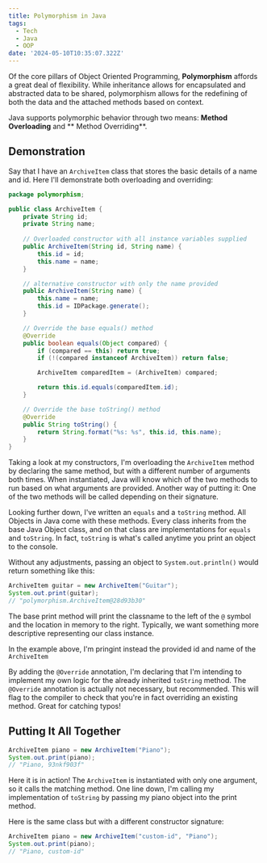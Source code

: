 ```yaml
---
title: Polymorphism in Java
tags:
  - Tech
  - Java
  - OOP
date: '2024-05-10T10:35:07.322Z'
---
```


Of the core pillars of Object Oriented Programming, **Polymorphism** affords a great deal of flexibility. While inheritance allows for encapsulated and abstracted data to be shared, polymorphism allows for the redefining of both the data and the attached methods based on context. 

Java supports polymorphic behavior through two means: **Method Overloading** and ** Method Overriding**.

## Demonstration

Say that I have an `ArchiveItem` class that stores the basic details of a name and id. Here I'll demonstrate both overloading and overriding:


```Java
package polymorphism;

public class ArchiveItem {
	private String id;
	private String name;
	
	// Overloaded constructor with all instance variables supplied
	public ArchiveItem(String id, String name) {
		this.id = id;
		this.name = name;
	}

	// alternative constructor with only the name provided
	public ArchiveItem(String name) {
		this.name = name;
		this.id = IDPackage.generate();
	}

	// Override the base equals() method
	@Override
	public boolean equals(Object compared) {
		if (compared == this) return true;
		if (!(compared instanceof ArchiveItem)) return false;

		ArchiveItem comparedItem = (ArchiveItem) compared;

		return this.id.equals(comparedItem.id);
	}

	// Override the base toString() method
	@Override
	public String toString() {
		return String.format("%s: %s", this.id, this.name);
	}
}

```

Taking a look at my constructors, I'm overloading the `ArchiveItem` method by declaring the same method, but with a different number of arguments both times. When instantiated, Java will know which of the two methods to run based on what arguments are provided. Another way of putting it: One of the two methods will be called depending on their signature.

Looking further down, I've written an `equals` and a `toString` method. All Objects in Java come with these methods. Every class inherits from the base Java Object class, and on that class are implementations for `equals` and `toString`. In fact, `toString` is what's called anytime you print an object to the console.

Without any adjustments, passing an object to `System.out.println()` would return something like this:

```Java
ArchiveItem guitar = new ArchiveItem("Guitar");
System.out.print(guitar);
// "polymorphism.ArchiveItem@28d93b30"
```

The base print method will print the classname to the left of the `@` symbol and the location in memory to the right. Typically, we want something more descriptive representing our class instance.

In the example above, I'm pringint instead the provided id and name of the `ArchiveItem`

By adding the `@Override` annotation, I'm declaring that I'm intending to implement my own logic for the already inherited `toString` method. The `@Override` annotation is actually not necessary, but recommended. This will flag to the compiler to check that you're in fact overriding an existing method. Great for catching typos!

## Putting It All Together

```Java
ArchiveItem piano = new ArchiveItem("Piano");
System.out.print(piano);
// "Piano, 93nkf903f"
```

Here it is in action! The `ArchiveItem` is instantiated with only one argument, so it calls the matching method. One line down, I'm calling my implementation of `toString` by passing my piano object into the print method.

Here is the same class but with a different constructor signature:


```Java
ArchiveItem piano = new ArchiveItem("custom-id", "Piano");
System.out.print(piano);
// "Piano, custom-id"
```
